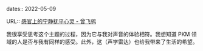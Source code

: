 dates:: 2022-05-09

URL:: [感官上的宁静抚平心灵 - 曾飞鸰](https://feeei.substack.com/p/sensory-quietness-for-the-soul?s=r)

我很享受思考这个主题的过程，因为它与我对声音的体验相符。我想知道 PKM 领域的人是否与我有同样的感受。此外，这（声学雷达）也给我带来了生活的希望。
